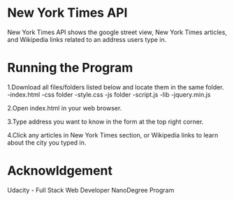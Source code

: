 # New York Times API
New York Times API shows the google street view, New York Times articles, and Wikipedia links related to an address users type in.

# Running the Program
1.Download all files/folders listed below and locate them in the same folder.
-index.html
-css folder
  -style.css
-js folder
  -script.js
  -lib
    -jquery.min.js

2.Open index.html in your web browser.

3.Type address you want to know in the form at the top right corner.

4.Click any articles in New York Times section, or Wikipedia links to learn about the city you typed in. 

# Acknowldgement
Udacity - Full Stack Web Developer NanoDegree Program
